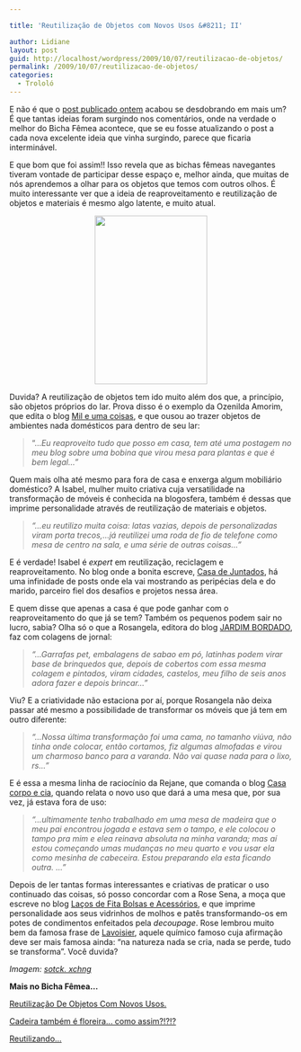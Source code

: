 ```yaml
---

title: 'Reutilização de Objetos com Novos Usos &#8211; II'

author: Lidiane
layout: post
guid: http://localhost/wordpress/2009/10/07/reutilizacao-de-objetos/
permalink: /2009/10/07/reutilizacao-de-objetos/
categories:
  - Trololó
---
```

E não é que o [post publicado ontem](http://www.trololodemulher.com.br/2009/10/06/reutilizacao-de-objetos-com-novos-usos/) acabou se desdobrando em mais um? É que tantas ideias foram surgindo nos comentários, onde na verdade o melhor do Bicha Fêmea acontece, que se eu fosse atualizando o post a cada nova excelente ideia que vinha surgindo, parece que ficaria interminável.

E que bom que foi assim!! Isso revela que as bichas fêmeas navegantes tiveram vontade de participar desse espaço e, melhor ainda, que muitas de nós aprendemos a olhar para os objetos que temos com outros olhos. É muito interessante ver que a ideia de reaproveitamento e reutilização de objetos e materiais é mesmo algo latente, e muito atual.

<p style="text-align: center;">
  <a href="http://www.trololodemulher.com.br/blog/wp-content/uploads/2010/07/garrafa-com-flor.jpg"><img class="size-medium wp-image-4992 aligncenter" title="SONY DSC" src="http://www.trololodemulher.com.br/blog/wp-content/uploads/2010/07/garrafa-com-flor-200x300.jpg" alt="" width="200" height="300" /></a>
</p>

Duvida? A reutilização de objetos tem ido muito além dos que, a princípio, são objetos próprios do lar. Prova disso é o exemplo da Ozenilda Amorim, que edita o blog <a href="http://mileumacoisasdanilda.blogspot.com/" target="_blank">Mil e uma coisas</a>, e que ousou ao trazer objetos de ambientes nada domésticos para dentro de seu lar:

> “…_Eu reaproveito tudo que posso em casa, tem até uma postagem no meu blog sobre uma bobina que virou mesa para plantas e que é bem legal…”_

Quem mais olha até mesmo para fora de casa e enxerga algum mobiliário doméstico? A Isabel, mulher muito criativa cuja versatilidade na transformação de móveis é conhecida na blogosfera, também é dessas que imprime personalidade através de reutilização de materiais e objetos.

> _“…eu reutilizo muita coisa: latas vazias, depois de personalizadas viram porta trecos,…já reutilizei uma roda de fio de telefone como mesa de centro na sala, e uma série de outras coisas…”_

E é verdade! Isabel é _expert_ em reutilização, reciclagem e reaproveitamento. No blog onde a bonita escreve, <a href="http://casadejuntados.blogspot.com/" target="_blank">Casa de Juntados</a>, há uma infinidade de posts onde ela vai mostrando as peripécias dela e do marido, parceiro fiel dos desafios e projetos nessa área.

E quem disse que apenas a casa é que pode ganhar com o reaproveitamento do que já se tem? Também os pequenos podem sair no lucro, sabia? Olha só o que a Rosangela, editora do blog <a href="http://jardimbordado-pintandoebordando.blogspot.com/" target="_blank">JARDIM BORDADO</a>, faz com colagens de jornal:

> _“…Garrafas pet, embalagens de sabao em pó, latinhas podem virar base de brinquedos que, depois de cobertos com essa mesma colagem e pintados, viram cidades, castelos, meu filho de seis anos adora fazer e depois brincar…”_

Viu? E a criatividade não estaciona por aí, porque Rosangela não deixa passar até mesmo a possibilidade de transformar os móveis que já tem em outro diferente:

> _“…Nossa última transformação foi uma cama, no tamanho viúva, não tinha onde colocar, então cortamos, fiz algumas almofadas e virou um charmoso banco para a varanda. Não vai quase nada para o lixo, rs…”_

E é essa a mesma linha de raciocínio da Rejane, que comanda o blog <a href="http://casacorpoecia.blogspot.com/" target="_blank">Casa corpo e cia</a>, quando relata o novo uso que dará a uma mesa que, por sua vez, já estava fora de uso:

> _“…ultimamente tenho trabalhado em uma mesa de madeira que o meu pai encontrou jogada e estava sem o tampo, e ele colocou o tampo pra mim e elea reinava absoluta na minha varanda; mas aí estou começando umas mudanças no meu quarto e vou usar ela como mesinha de cabeceira. Estou preparando ela esta ficando outra. …”_

Depois de ler tantas formas interessantes e criativas de praticar o uso continuado das coisas, só posso concordar com a Rose Sena, a moça que escreve no blog <a href="http://lacosdefitabolsaseacessorios.blogspot.com/" target="_blank">Laços de Fita Bolsas e Acessórios</a>, e que imprime personalidade aos seus vidrinhos de molhos e patês transformando-os em potes de condimentos enfeitados pela _decoupage_. Rose lembrou muito bem da famosa frase de <a href="http://pt.wikipedia.org/wiki/Lavoisier" target="_blank">Lavoisier</a>, aquele químico famoso cuja afirmação deve ser mais famosa ainda: “na natureza nada se cria, nada se perde, tudo se transforma”. Você duvida?

_Imagem: <a href="http://www.sxc.hu/" target="_blank">sotck. xchng</a>_

**Mais no Bicha Fêmea…**

[Reutilização De Objetos Com Novos Usos.](http://www.trololodemulher.com.br/2009/10/06/reutilizacao-de-objetos-com-novos-usos/)

[Cadeira também é floreira… como assim?!?!?](http://www.trololodemulher.com.br/2009/02/23/cadeira-tambm-floreira-como-assim/)

[Reutilizando…](http://www.trololodemulher.com.br/2009/01/28/reutilizando/)